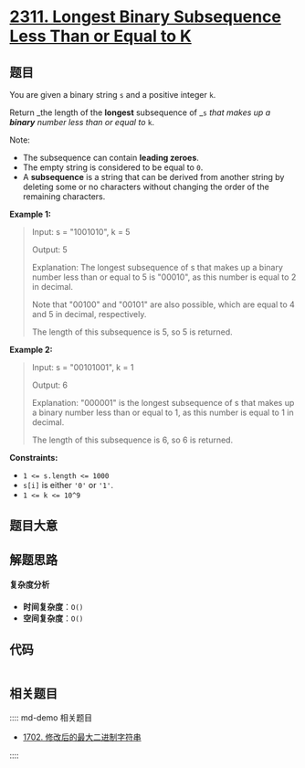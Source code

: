 # [2311. Longest Binary Subsequence Less Than or Equal to K](https://leetcode.com/problems/longest-binary-subsequence-less-than-or-equal-to-k/)

## 题目

You are given a binary string `s` and a positive integer `k`.

Return _the length of the **longest** subsequence of _`s` _that makes up a
**binary** number less than or equal to_ `k`.

Note:

- The subsequence can contain **leading zeroes**.
- The empty string is considered to be equal to `0`.
- A **subsequence** is a string that can be derived from another string by deleting some or no characters without changing the order of the remaining characters.

**Example 1:**

> Input: s = "1001010", k = 5
>
> Output: 5
>
> Explanation: The longest subsequence of s that makes up a binary number less than or equal to 5 is "00010", as this number is equal to 2 in decimal.
>
> Note that "00100" and "00101" are also possible, which are equal to 4 and 5 in decimal, respectively.
>
> The length of this subsequence is 5, so 5 is returned.

**Example 2:**

> Input: s = "00101001", k = 1
>
> Output: 6
>
> Explanation: "000001" is the longest subsequence of s that makes up a binary number less than or equal to 1, as this number is equal to 1 in decimal.
>
> The length of this subsequence is 6, so 6 is returned.

**Constraints:**

- `1 <= s.length <= 1000`
- `s[i]` is either `'0'` or `'1'`.
- `1 <= k <= 10^9`

## 题目大意

## 解题思路

#### 复杂度分析

- **时间复杂度**：`O()`
- **空间复杂度**：`O()`

## 代码

```javascript

```

## 相关题目

:::: md-demo 相关题目

- [1702. 修改后的最大二进制字符串](https://leetcode.com/problems/maximum-binary-string-after-change)

::::

